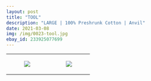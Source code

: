 ```yaml
---
layout: post
title: "TOOL"
description: "LARGE | 100% Preshrunk Cotton | Anvil"
date: 2021-03-08
img: /img/0023-tool.jpg
ebay_id: 233925077699
---
```




<table style="width:100%;"><tr><td style="vertical-align:top;">
      <figure class="tmblr-full" data-orig-height="2048" data-orig-width="1365" data-orig-src="https://concertshirts.netlify.app/shirts/0023/0023-01.jpg"><img src="https://64.media.tumblr.com/f2206406d7c2f9749d8441f0c8c0de81/609294f011cd44a5-87/s540x810/4a090cb4737176d86fc5046fe4d9bcbd5ed3e712.jpg" data-orig-height="2048" data-orig-width="1365" data-orig-src="https://concertshirts.netlify.app/shirts/0023/0023-01.jpg"/></figure></td>
    <td style="vertical-align:top;">
      <figure class="tmblr-full" data-orig-height="2048" data-orig-width="1365" data-orig-src="https://concertshirts.netlify.app/shirts/0023/0023-02.jpg"><img src="https://64.media.tumblr.com/91871fea2c80baa96ce67da5e4d63a64/609294f011cd44a5-d1/s540x810/14e79c224749a410eab37bf0073343d9ac835255.jpg" data-orig-height="2048" data-orig-width="1365" data-orig-src="https://concertshirts.netlify.app/shirts/0023/0023-02.jpg"/></figure></td>
  </tr></table>

